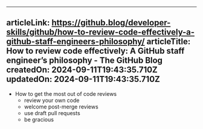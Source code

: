 -----------------------
articleLink: https://github.blog/developer-skills/github/how-to-review-code-effectively-a-github-staff-engineers-philosophy/
articleTitle: How to review code effectively: A GitHub staff engineer’s philosophy - The GitHub Blog
createdOn: 2024-09-11T19:43:35.710Z
updatedOn: 2024-09-11T19:43:35.710Z
-----------------------

- How to get the most out of code reviews
  - review your own code
  - welcome post-merge reviews
  - use draft pull requests
  - be gracious